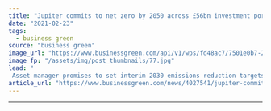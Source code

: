```yaml
---
title: "Jupiter commits to net zero by 2050 across £56bn investment portfolio"
date: "2021-02-23"
tags: 
  - business green
source: "business green"
image_url: "https://www.businessgreen.com/api/v1/wps/fd48ac7/7501e0b7-21e9-4ee8-b1cf-ce88ec46fa4b/12/2020-flexible-markets-generic-185x114.jpg"
image_fp: "/assets/img/post_thumbnails/77.jpg"
lead: "
 Asset manager promises to set interim 2030 emissions reduction targets by the end of this year as it works to achieve net zero by mid-century ..."
article_url: "https://www.businessgreen.com/news/4027541/jupiter-commits-net-zero-2050-gbp56bn-investment-portfolio"
---
```


---
